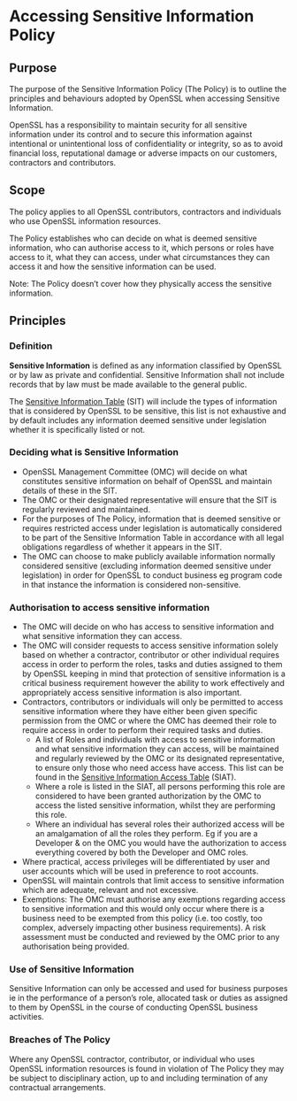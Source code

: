 # Accessing Sensitive Information Policy

## Purpose

The purpose of the Sensitive Information Policy (The Policy) is to outline the 
principles and behaviours adopted by OpenSSL when accessing Sensitive 
Information.  

OpenSSL has a responsibility to maintain security for all sensitive 
information under its control and to secure this information against 
intentional or unintentional loss of confidentiality or integrity, so as to 
avoid financial loss, reputational damage or adverse impacts on our customers, 
contractors and contributors.


## Scope

The policy applies to all OpenSSL contributors, contractors and individuals 
who use OpenSSL information resources.

The Policy establishes who can decide on what is deemed sensitive information, 
who can authorise access to it, which persons or roles have access to it, what 
they can access, under what circumstances they can access it and how the 
sensitive information can be used.

Note: The Policy doesn’t cover how they physically access the sensitive 
information.


## Principles

### Definition

**Sensitive Information** is defined as any information classified by OpenSSL 
or by law as private and confidential. Sensitive Information shall not include 
records that by law must be made available to the general public.  

The [Sensitive Information Table] (SIT) will include the types of information 
that is considered by OpenSSL to be sensitive, this list is not exhaustive and 
by default includes any information deemed sensitive under legislation whether 
it is specifically listed or not.

### Deciding what is Sensitive Information

* OpenSSL Management Committee (OMC) will decide on what constitutes 
  sensitive information on behalf of OpenSSL and maintain details of these
  in the SIT.
* The OMC or their designated representative will ensure that the SIT is 
  regularly reviewed and maintained.
* For the purposes of The Policy, information that is deemed sensitive or 
  requires restricted access under legislation is automatically considered 
  to be part of the Sensitive Information Table in accordance with all legal 
  obligations regardless of whether it appears in the SIT.
* The OMC can choose to make publicly available information normally 
  considered sensitive (excluding information deemed sensitive under 
  legislation) in order for OpenSSL to conduct business eg program code in 
  that instance the information is considered non-sensitive.


### Authorisation to access sensitive information

* The OMC will decide on who has access to sensitive information and what 
  sensitive information they can access.
* The OMC will consider requests to access sensitive information solely 
  based on whether a contractor, contributor or other individual requires 
  access in order to perform the roles, tasks and duties assigned to them by 
  OpenSSL keeping in mind that protection of sensitive information is a 
  critical business requirement however the ability to work effectively and 
  appropriately access sensitive information is also important. 
* Contractors, contributors or individuals will only be permitted to access 
  sensitive information where they have either been given specific 
  permission from the OMC or where the OMC has deemed their role to require 
  access in order to perform their required tasks and duties.
  * A list of Roles and individuals with access to sensitive information and 
    what sensitive information they can access, will be maintained and 
    regularly reviewed by the OMC or its designated representative, to ensure 
    only those who need access have access.  This list can be found in the 
    [Sensitive Information Access Table] (SIAT).
  * Where a role is listed in the SIAT, all persons performing this role are 
    considered to have been granted authorization by the OMC to access the 
    listed sensitive information, whilst they are performing this role.
  * Where an individual has several roles their authorized access will be an 
    amalgamation of all the roles they perform. Eg if you are a Developer & 
    on the OMC you would have the authorization to access everything covered 
    by both the  Developer and OMC roles.
* Where practical, access privileges will be differentiated by user and 
  user accounts which will be used in preference to root accounts.
* OpenSSL will maintain controls that limit access to sensitive information 
  which are adequate, relevant and not excessive.
* Exemptions: The OMC must authorise any exemptions regarding access to 
  sensitive information and this would only occur where there is a business 
  need to be exempted from this policy (i.e. too costly, too complex, 
  adversely impacting other business requirements). A risk assessment must 
  be conducted and reviewed by the OMC prior to any authorisation being 
  provided.


### Use of Sensitive Information

Sensitive Information can only be accessed and used for business purposes ie 
in the performance of a person’s role, allocated task or duties as assigned to 
them by OpenSSL in the course of conducting OpenSSL business activities.


### Breaches of The Policy

Where any OpenSSL contractor, contributor, or individual who uses OpenSSL 
information resources is found in violation of The Policy they may be subject 
to disciplinary action, up to and including termination of any contractual 
arrangements.

[Sensitive Information Table]: SIT-SIAT_Tables.ods
[Sensitive Information Access Table]: SIT-SIAT_Tables.ods
